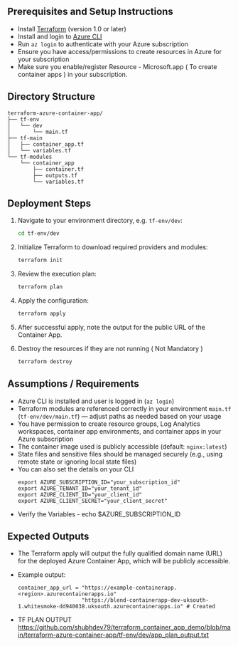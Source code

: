 ## Prerequisites and Setup Instructions

- Install [Terraform](https://learn.hashicorp.com/tutorials/terraform/install-cli) (version 1.0 or later)
- Install and login to [Azure CLI](https://docs.microsoft.com/en-us/cli/azure/install-azure-cli)
- Run `az login` to authenticate with your Azure subscription
- Ensure you have access/permissions to create resources in Azure for your subscription
- Make sure you enable/register Resource - Microsoft.app ( To create container apps ) in your subscription.


## Directory Structure

```plaintext
terraform-azure-container-app/
├── tf-env
│   └── dev
│       └── main.tf
├── tf-main
│   ├── container_app.tf
│   └── variables.tf
└── tf-modules
    └── container_app
        ├── container.tf
        ├── outputs.tf
        └── variables.tf

```

## Deployment Steps

1. Navigate to your environment directory, e.g. `tf-env/dev`:

    ```bash
    cd tf-env/dev
    ```

2. Initialize Terraform to download required providers and modules:

    ```bash
    terraform init
    ```

3. Review the execution plan:

    ```bash
    terraform plan
    ```

4. Apply the configuration:

    ```bash
    terraform apply
    ```

5. After successful apply, note the output for the public URL of the Container App.

6. Destroy the resources if they are not running ( Not Mandatory )

    ```bash
    terraform destroy
    ```

## Assumptions / Requirements

- Azure CLI is installed and user is logged in (`az login`)
- Terraform modules are referenced correctly in your environment `main.tf` (`tf-env/dev/main.tf`) — adjust paths as needed based on your usage
- You have permission to create resource groups, Log Analytics workspaces, container app environments, and container apps in your Azure subscription
- The container image used is publicly accessible (default: `nginx:latest`)
- State files and sensitive files should be managed securely (e.g., using remote state or ignoring local state files)
- You can also set the details on your CLI
    ```plaintext
    export AZURE_SUBSCRIPTION_ID="your_subscription_id"
    export AZURE_TENANT_ID="your_tenant_id"
    export AZURE_CLIENT_ID="your_client_id"
    export AZURE_CLIENT_SECRET="your_client_secret"
    ```
- Verify the Variables - echo $AZURE_SUBSCRIPTION_ID

## Expected Outputs

- The Terraform apply will output the fully qualified domain name (URL) for the deployed Azure Container App, which will be publicly accessible.
- Example output:

    ```
    container_app_url = "https://example-containerapp.<region>.azurecontainerapps.io"
                        "https://blend-containerapp-dev-uksouth-1.whitesmoke-dd940038.uksouth.azurecontainerapps.io" # Created
    ```
- TF PLAN OUTPUT https://github.com/shubhdev79/terraform_container_app_demo/blob/main/terraform-azure-container-app/tf-env/dev/app_plan_output.txt
